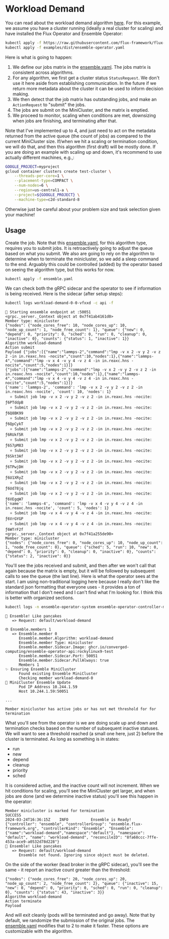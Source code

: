 # Workload Demand

You can read about the workload demand algorithm [here](https://github.com/converged-computing/ensemble-operator/blob/main/docs/algorithms.md#workoad-demand-of-consistent-sizes).
For this example, we assume you have a cluster running (ideally a real cluster for scaling) and have installed the Flux Operator and Ensemble Operator:

```bash
kubectl apply -f https://raw.githubusercontent.com/flux-framework/flux-operator/main/examples/dist/flux-operator.yaml
kubectl apply -f examples/dist/ensemble-operator.yaml
```

Here is what is going to happen:

1. We define our jobs matrix in the [ensemble.yaml](ensemble.yaml). The jobs matrix is consistent across algorithms.
2. For any algorithm, we first get a cluster status `StatusRequest`. We don't use it here aside from establishing communication. In the future if we return more metadata about the cluster it can be used to inform decision making.
3. We then detect that the job matrix has outstanding jobs, and make an `ActionRequest` to "submit" the jobs.
4. The jobs are submit on the MiniCluster, and the matrix is emptied.
5. We proceed to monitor, scaling when conditions are met, downsizing when jobs are finishing, and terminating after that.

Note that I've implemented up to 4, and just need to act on the metadata returned from the active queue (the count of jobs) as compared to the current MiniCluster size.
If/when we hit a scaling or termination condition, we will do that, and then this algorithm (first draft) will be mostly done. If you are doing an example with scaling
up and down, it's recommend to use actually different machines, e.g.,:

```bash
GOOGLE_PROJECT=myproject
gcloud container clusters create test-cluster \
    --threads-per-core=1 \
    --placement-type=COMPACT \
    --num-nodes=6 \
    --region=us-central1-a \
    --project=${GOOGLE_PROJECT} \
    --machine-type=c2d-standard-8
```

Otherwise just be careful about your problem size and task selection given your machine!

## Usage

Create the job. Note that this [ensemble.yaml](ensemble.yaml), for this algorithm type, requires you to submit jobs. It is retroactively going to adjust
the queue based on what you submit. We also are going to rely on the algorithm to determine when to terminate the minicluster, so we add a sleep command
to the end. Arguably this could be controlled (added) by the operator based on seeing the algorithm type, but this works for now.

```bash
kubectl apply -f ensemble.yaml
```

We can check both the gRPC sidecar and the operator to see if information is being received. Here is the
sidecar (after setup steps):

```bash
kubectl logs workload-demand-0-0-vfxxd -c api -f
```
```console
🥞️ Starting ensemble endpoint at :50051
<grpc._server._Context object at 0x7f41ab4161d0>
Member type: minicluster
{"nodes": {"node_cores_free": 10, "node_cores_up": 10, "node_up_count": 1, "node_free_count": 1}, "queue": {"new": 0, "depend": 0, "priority": 0, "sched": 0, "run": 0, "cleanup": 0, "inactive": 0}, "counts": {"status": 1, "inactive": 1}}
Algorithm workload-demand
Action submit
Payload {"jobs":[{"name":"lammps-2","command":"lmp -v x 2 -v y 2 -v z 2 -in in.reaxc.hns -nocite","count":10,"nodes":1},{"name":"lammps-4","command":"lmp -v x 4 -v y 4 -v z 4 -in in.reaxc.hns -nocite","count":5,"nodes":1}]}
{"jobs":[{"name":"lammps-2","command":"lmp -v x 2 -v y 2 -v z 2 -in in.reaxc.hns -nocite","count":10,"nodes":1},{"name":"lammps-4","command":"lmp -v x 4 -v y 4 -v z 4 -in in.reaxc.hns -nocite","count":5,"nodes":1}]}
{'name': 'lammps-2', 'command': 'lmp -v x 2 -v y 2 -v z 2 -in in.reaxc.hns -nocite', 'count': 10, 'nodes': 1}
  ⭐️ Submit job lmp -v x 2 -v y 2 -v z 2 -in in.reaxc.hns -nocite: ƒ6PTddpB
  ⭐️ Submit job lmp -v x 2 -v y 2 -v z 2 -in in.reaxc.hns -nocite: ƒ6Q8BK99
  ⭐️ Submit job lmp -v x 2 -v y 2 -v z 2 -in in.reaxc.hns -nocite: ƒ6QpCykT
  ⭐️ Submit job lmp -v x 2 -v y 2 -v z 2 -in in.reaxc.hns -nocite: ƒ6RUkf5R
  ⭐️ Submit job lmp -v x 2 -v y 2 -v z 2 -in in.reaxc.hns -nocite: ƒ6S7pM83
  ⭐️ Submit job lmp -v x 2 -v y 2 -v z 2 -in in.reaxc.hns -nocite: ƒ6Skt3Af
  ⭐️ Submit job lmp -v x 2 -v y 2 -v z 2 -in in.reaxc.hns -nocite: ƒ6TPwjDH
  ⭐️ Submit job lmp -v x 2 -v y 2 -v z 2 -in in.reaxc.hns -nocite: ƒ6U1XRyZ
  ⭐️ Submit job lmp -v x 2 -v y 2 -v z 2 -in in.reaxc.hns -nocite: ƒ6Ud78jq
  ⭐️ Submit job lmp -v x 2 -v y 2 -v z 2 -in in.reaxc.hns -nocite: ƒ6VEgqW7
{'name': 'lammps-4', 'command': 'lmp -v x 4 -v y 4 -v z 4 -in in.reaxc.hns -nocite', 'count': 5, 'nodes': 1}
  ⭐️ Submit job lmp -v x 4 -v y 4 -v z 4 -in in.reaxc.hns -nocite: ƒ6VrGYGP
  ⭐️ Submit job lmp -v x 4 -v y 4 -v z 4 -in in.reaxc.hns -nocite: ƒ6WTrF2f
<grpc._server._Context object at 0x7f41a255de90>
Member type: minicluster
{"nodes": {"node_cores_free": 0, "node_cores_up": 10, "node_up_count": 1, "node_free_count": 0}, "queue": {"sched": 5, "run": 10, "new": 0, "depend": 0, "priority": 0, "cleanup": 0, "inactive": 0}, "counts": {"status": 2, "inactive": 0}}
```

You'll see the jobs received and submit, and then after we won't call that again because the matrix is empty, but it will be followed by subsequent calls to see the queue (the last line).
Here is what the operator sees at the start. I am using non-traditional logging here because I really don't like the standard json formatting that everyone uses - it provides a ton of information that I don't need and I can't find what I'm looking for.
I think this is better with organized sections.

```bash
kubectl logs -n ensemble-operator-system ensemble-operator-controller-manager-5f874bb7d8-m68jb 
```
```console
🥞️ Ensemble! Like pancakes
   => Request: default/workload-demand

🤓 Ensemble.members 1
   => Ensemble.member 0
      Ensemble.member.Algorithm: workload-demand
      Ensemble.member Type: minicluster
      Ensemble.member.Sidecar.Image: ghcr.io/converged-computing/ensemble-operator-api:rockylinux9-test
      Ensemble.member.Sidecar.Port: 50051
      Ensemble.member.Sidecar.PullAlways: true
      Members 1
✨ Ensuring Ensemble MiniCluster
      Found existing Ensemble MiniCluster
      Checking member workload-demand-0
🦀 MiniCluster Ensemble Update
      Pod IP Address 10.244.1.59
      Host 10.244.1.59:50051

...

Member minicluster has active jobs or has not met threshold for for termination
```

What you'll see from the operator is we are doing scale up and down and termination checks based on the number of subsequent inactive statuses. We will want to see a threshold reached (a small one here, just 2) before the cluster
is terminated.  As long as something is in states:

- run
- new
- depend
- cleanup
- priority
- sched

It is considered active, and the inactive count will not increment. When we hit conditions for scaling, you'll see the MiniCluster get larger, and when jobs are done (and we determine inactive status) you'll see this happen in the operator:

```console
Member minicluster is marked for termination
SUCCESS
2024-03-24T16:36:15Z    INFO          Ensemble is Ready!        {"controller": "ensemble", "controllerGroup": "ensemble.flux-framework.org", "controllerKind": "Ensemble", "Ensemble": {"name":"workload-demand","namespace":"default"}, "namespace": "default", "name": "workload-demand", "reconcileID": "8fa68ccc-7ffe-453a-ace9-a0532d78d228"}
🥞️ Ensemble! Like pancakes
   => Request: default/workload-demand
      Ensemble not found. Ignoring since object must be deleted.
```

On the side of the worker (lead broker in the gRPC sidecar), you'll see the same - it report an inactive count greater than the threshold:

```console
{"nodes": {"node_cores_free": 20, "node_cores_up": 20, "node_up_count": 2, "node_free_count": 2}, "queue": {"inactive": 15, "new": 0, "depend": 0, "priority": 0, "sched": 0, "run": 0, "cleanup": 0}, "counts": {"status": 43, "inactive": 3}}
Algorithm workload-demand
Action terminate
Payload 
```

And will exit cleanly (pods will be terminated and go away). Note that by default, we randomize the submission of the original jobs. The [ensemble.yaml](ensemble.yaml) modifies that to 2 to make it faster. These
options are customizable with the algorithm. 
